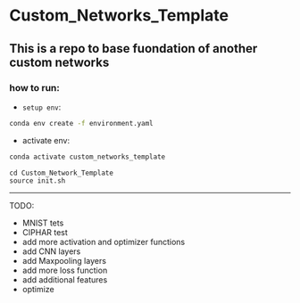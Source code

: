 # Custom_Networks_Template
This is a repo to base fuondation of another custom networks
--------

### how to run:
- `setup env`:
```bash
conda env create -f environment.yaml
```
- activate env:
```bash
conda activate custom_networks_template
```

```
cd Custom_Network_Template
source init.sh
```
--------

TODO:
 - MNIST tets
 - CIPHAR test
 - add more activation and optimizer functions
 - add CNN layers
 - add Maxpooling layers
 - add more loss function
 - add additional features
 - optimize
